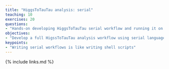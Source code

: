 ```yaml
---
title: "HiggsToTauTau analysis: serial"
teaching: 10
exercises: 20
questions:
- "Hands-on developing HiggsToTauTau serial workflow and running it on REANA."
objectives:
- "Develop a full HigssToTauTau analysis workflow using serial language"
keypoints:
- "Writing serial workflows is like writing shell scripts"
---
```


{% include links.md %}

